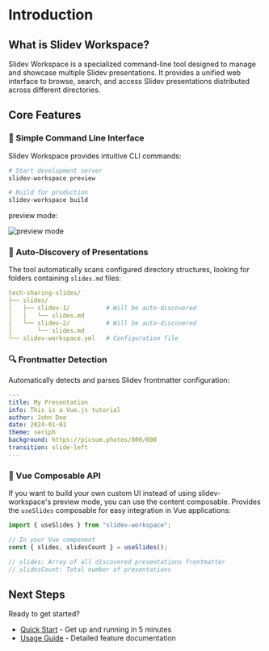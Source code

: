 # Introduction

## What is Slidev Workspace?

Slidev Workspace is a specialized command-line tool designed to manage and showcase multiple Slidev presentations. It provides a unified web interface to browse, search, and access Slidev presentations distributed across different directories.

## Core Features

### 🚀 Simple Command Line Interface

Slidev Workspace provides intuitive CLI commands:

```bash
# Start development server
slidev-workspace preview

# Build for production
slidev-workspace build
```

preview mode:

![preview mode](/preview.webp)

### 📁 Auto-Discovery of Presentations

The tool automatically scans configured directory structures, looking for folders containing `slides.md` files:

```yaml
tech-sharing-slides/
├── slides/
│   ├── slidev-1/          # Will be auto-discovered
│   │   └── slides.md
│   └── slidev-2/          # Will be auto-discovered
│       └── slides.md
└── slidev-workspace.yml   # Configuration file
```

### 🔍 Frontmatter Detection

Automatically detects and parses Slidev frontmatter configuration:

```yaml
---
title: My Presentation
info: This is a Vue.js tutorial
author: John Doe
date: 2024-01-01
theme: seriph
background: https://picsum.photos/800/600
transition: slide-left
---
```

### 🎯 Vue Composable API

If you want to build your own custom UI instead of using slidev-workspace's preview mode, you can use the content composable. Provides the `useSlides` composable for easy integration in Vue applications:

```typescript
import { useSlides } from "slidev-workspace";

// In your Vue component
const { slides, slidesCount } = useSlides();

// slides: Array of all discovered presentations frontmatter
// slidesCount: Total number of presentations
```

## Next Steps

Ready to get started?

- [Quick Start](./quick-start.md) - Get up and running in 5 minutes
- [Usage Guide](../guide/usage.md) - Detailed feature documentation
